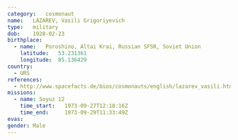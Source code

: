 ```yaml
---
category:	cosmonaut
name:	LAZAREV, Vasili Grigoriyevich 
type:	military
dob:	1928-02-23
birthplace:
  - name:	Poroshino, Altai Krai, Russian SFSR, Soviet Union
    latitude:	53.231361
    longitude:	85.136429
country:
  - URS
references:
  - http://www.spacefacts.de/bios/cosmonauts/english/lazarev_vasili.htm
missions:
  - name: Soyuz 12
    time_start:   1973-09-27T12:18:16Z
    time_end:     1973-09-29T11:33:49Z
evas:
gender:	Male
---
```

